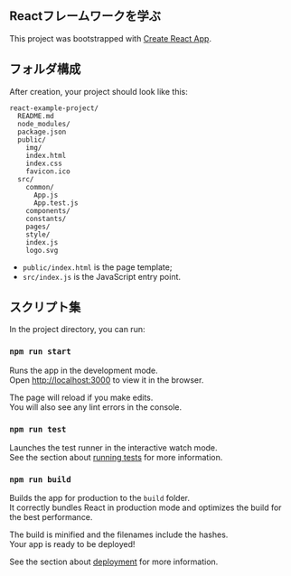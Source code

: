 ## Reactフレームワークを学ぶ

This project was bootstrapped with [Create React App](https://github.com/facebookincubator/create-react-app).

## フォルダ構成

After creation, your project should look like this:

```
react-example-project/
  README.md
  node_modules/
  package.json
  public/
    img/
    index.html
    index.css
    favicon.ico
  src/
    common/
      App.js
      App.test.js
    components/
    constants/
    pages/
    style/
    index.js
    logo.svg
```
* `public/index.html` is the page template;
* `src/index.js` is the JavaScript entry point.

## スクリプト集

In the project directory, you can run:

### `npm run start`

Runs the app in the development mode.<br>
Open [http://localhost:3000](http://localhost:3000) to view it in the browser.

The page will reload if you make edits.<br>
You will also see any lint errors in the console.

### `npm run test`

Launches the test runner in the interactive watch mode.<br>
See the section about [running tests](#running-tests) for more information.

### `npm run build`

Builds the app for production to the `build` folder.<br>
It correctly bundles React in production mode and optimizes the build for the best performance.

The build is minified and the filenames include the hashes.<br>
Your app is ready to be deployed!

See the section about [deployment](#deployment) for more information.